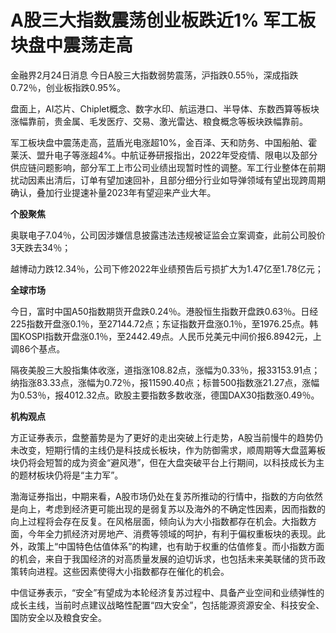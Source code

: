 # A股三大指数震荡创业板跌近1% 军工板块盘中震荡走高

金融界2月24日消息 今日A股三大指数弱势震荡，沪指跌0.55％，深成指跌0.72％，创业板指跌0.95%。

盘面上，AI芯片、Chiplet概念、数字水印、航运港口、半导体、东数西算等板块涨幅靠前，贵金属、毛发医疗、交易、激光雷达、粮食概念等板块跌幅靠前。

军工板块盘中震荡走高，蓝盾光电涨超10%，金百泽、天和防务、中国船舶、霍莱沃、盟升电子等涨超4%。中航证券研报指出，2022年受疫情、限电以及部分供应链问题影响，部分军工上市公司业绩出现暂时性的调整。军工行业整体在前期扰动因素出清后，订单有望加速回补，且部分细分行业如导弹领域有望出现跨周期确认，叠加行业提速补量2023年有望迎来产业大年。

**个股聚焦**

奥联电子7.04％，公司因涉嫌信息披露违法违规被证监会立案调查，此前公司股价3天跌去34％；

越博动力跌12.34％，公司下修2022年业绩预告后亏损扩大为1.47亿至1.78亿元；

**全球市场**

今日，富时中国A50指数期货开盘跌0.24％。港股恒生指数开盘跌0.63％。日经225指数开盘涨0.1％，至27144.72点；东证指数开盘涨0.1％，至1976.25点。韩国KOSPI指数开盘涨0.1％，至2442.49点。人民币兑美元中间价报6.8942元，上调86个基点。

隔夜美股三大股指集体收涨，道指涨108.82点，涨幅为0.33％，报33153.91点；纳指涨83.33点，涨幅为0.72％，报11590.40点；标普500指数涨21.27点，涨幅为0.53％，报4012.32点。欧股主要指数多数收涨，德国DAX30指数涨0.49％。

**机构观点**

方正证券表示，盘整蓄势是为了更好的走出突破上行走势，A股当前慢牛的趋势仍未改变，短期行情的主线仍是科技成长板块，作为防御需求，顺周期等大盘蓝筹板块仍将会短暂的成为资金“避风港”，但在大盘突破平台上行期间，以科技成长为主的题材板块仍将是“主力军”。

渤海证券指出，中期来看，A股市场仍处在复苏所推动的行情中，指数的方向依然是向上，考虑到经济更可能出现的是弱复苏以及海外的不确定性因素，因而指数的向上过程将会存在反复。在风格层面，倾向认为大小指数都存在机会。大指数方面，今年全力抓经济对房地产、消费等领域的呵护，有利于偏权重板块的表现。此外，政策上“中国特色估值体系”的构建，也有助于权重的估值修复。而小指数方面的机会，来自于我国经济的对高质量发展的迫切诉求，也包括未来美联储的货币政策转向进程。这些因素使得大小指数都存在催化的机会。

中信证券表示，“安全”有望成为本轮经济复苏过程中、具备产业空间和业绩弹性的成长主线，当前时点建议战略性配置“四大安全”，包括能源资源安全、科技安全、国防安全以及粮食安全。

